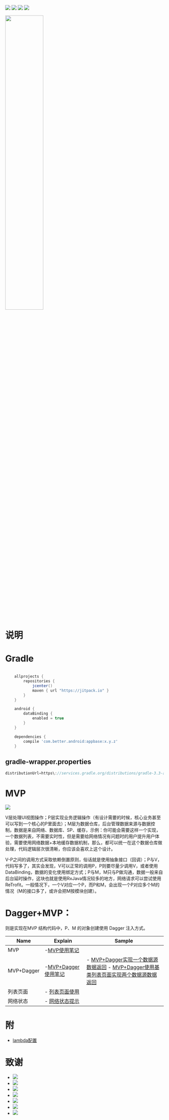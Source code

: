 
[![](https://img.shields.io/badge/moven%20center-2.1.0-brightgreen.svg?style=flat)](https://bintray.com/betterliang/Android/appbase)
![](https://img.shields.io/badge/minSdk-15-blue.svg)
[![](https://img.shields.io/github/stars/lianghuiyong/AndroidBase.svg)](https://github.com/lianghuiyong/AndroidBase/stargazers)
[![](https://img.shields.io/github/forks/lianghuiyong/AndroidBase.svg)](https://github.com/lianghuiyong/AndroidBase/network)


<img src="/art/appbase_media_2.1.0.gif" width="49%">

# 说明

# Gradle

```gradle

    allprojects {
        repositories {
            jcenter()
            maven { url "https://jitpack.io" }
        }
    }

    android {
        dataBinding {
            enabled = true
        }
    }

    dependencies {
        compile 'com.better.android:appbase:x.y.z'
    }
```

## gradle-wrapper.properties

```gradle
distributionUrl=https\://services.gradle.org/distributions/gradle-3.3-all.zip
```

# MVP

![](http://oeqej1j2m.bkt.clouddn.com/MVP-Android.png)

V层处理UI视图操作；P层实现业务逻辑操作（有设计需要的时候，核心业务甚至可以写到一个核心的P里面去）；M层为数据仓库，后台管理数据来源与数据控制，数据是来自网络、数据库、SP、缓存，示例：你可能会需要这样一个实现，一个数据列表，不需要实时性，但是需要给网络情况有问题时的用户提升用户体验，需要使用网络数据+本地缓存数据机制，那么，都可以统一在这个数据仓库做处理，代码逻辑层次很清晰，你应该会喜欢上这个设计。

V-P之间的调用方式采取依赖倒置原则，俗话就是使用抽象接口（回调）；P与V，代码写多了，其实会发现，V可以正常的调用P，P则要尽量少调用V，或者使用DataBinding，数据的变化使用绑定方式；P与M，M只与P做沟通，数据一般来自后台延时操作，这块也就是使用RxJava情况较多的地方，网络请求可以尝试使用ReTrofit。一般情况下，一个V对应一个P，而P和M，会出现一个P对应多个M的情况（M的接口多了，或许会把M按模块创建）。

# Dagger+MVP：

则是实现在MVP 结构代码中，P、M 的对象创建使用 Dagger 注入方式。


Name | Explain | Sample
--- | --- | ---
MVP   | -[MVP使用笔记](http://lianghuiyong.online/2017/04/18/MVP%E4%BD%BF%E7%94%A8%E7%AC%94%E8%AE%B0/) |
MVP+Dagger | -[MVP+Dagger使用笔记](http://lianghuiyong.online/2017/04/18/MVP-Dagger%E4%BD%BF%E7%94%A8%E7%AC%94%E8%AE%B0/) | - [MVP+Dagger实现一个数据源数据返回](https://github.com/lianghuiyong/AndroidBase/blob/appbase-2.0/app/src/main/java/net/liang/androidbaseapplication/mvp/daggernormal/Test_DaggerNormalActivity.java)  - [MVP+Dagger使用基类列表页面实现两个数据源数据返回](https://github.com/lianghuiyong/AndroidBase/blob/appbase-2.0/app/src/main/java/net/liang/androidbaseapplication/mvp/daggerlist/Test_DaggerListActivity.java)
列表页面  |  - [列表页面使用](/readme/README_RecyclerView.md) |
网络状态  |  - [网络状态提示](/readme/README_NetWork.md) |

# 附

 - [lambda配置](https://github.com/lianghuiyong/AndroidBase/wiki/lambda-%E9%85%8D%E7%BD%AE)

# 致谢
 
 - [![](https://img.shields.io/badge/OsChina%20App-2.8.0-brightgreen.svg)](http://git.oschina.net/oschina/android-app)
 - [![](https://img.shields.io/badge/RxJava-2.0-brightgreen.svg)](https://github.com/ReactiveX/RxJava)   
 - [![](https://img.shields.io/badge/butterknife-8.5.1-brightgreen.svg)](https://github.com/JakeWharton/butterknife)   
 - [![](https://img.shields.io/badge/todo-MVP-brightgreen.svg)](https://github.com/googlesamples/android-architecture/tree/todo-mvp/) 
 - [![](https://img.shields.io/badge/todo-DataBinding-brightgreen.svg)](https://github.com/googlesamples/android-architecture/tree/todo-databinding/) 
 - [![](https://img.shields.io/badge/BaseRecyclerViewAdapterHelper-2.9.0-brightgreen.svg)](https://github.com/CymChad/BaseRecyclerViewAdapterHelper) 
 - [![](https://img.shields.io/badge/AndroidUtilCode-1.3.5-brightgreen.svg)](https://github.com/Blankj/AndroidUtilCode) 
 